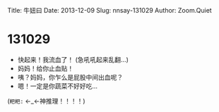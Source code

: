 Title: 牛妞曰
Date: 2013-12-09
Slug: nnsay-131029
Author: Zoom.Quiet


# 131029

- 快起来！我流血了！
(急吼吼起来乱翻…)
- 妈妈！给你止血贴！
- 咦？妈妈，你乍么是屁股中间出血呢？
- 嗯！一定是你蔬菜不好好吃…


(`粑粑:` ←_←神推理！！！！)

